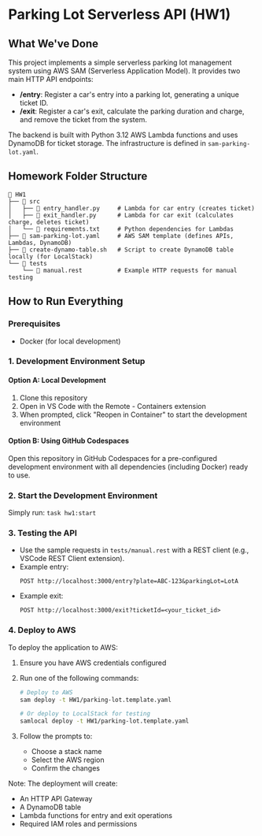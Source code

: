 # Parking Lot Serverless API (HW1)

## What We've Done

This project implements a simple serverless parking lot management system using AWS SAM (Serverless Application Model). It provides two main HTTP API endpoints:

- **/entry**: Register a car's entry into a parking lot, generating a unique ticket ID.
- **/exit**: Register a car's exit, calculate the parking duration and charge, and remove the ticket from the system.

The backend is built with Python 3.12 AWS Lambda functions and uses DynamoDB for ticket storage. The infrastructure is defined in `sam-parking-lot.yaml`.

## Homework Folder Structure

```
📁 HW1
├── 📁 src
│   ├── 📄 entry_handler.py     # Lambda for car entry (creates ticket)
│   ├── 📄 exit_handler.py      # Lambda for car exit (calculates charge, deletes ticket)
│   └── 📄 requirements.txt     # Python dependencies for Lambdas
├── 📄 sam-parking-lot.yaml     # AWS SAM template (defines APIs, Lambdas, DynamoDB)
├── 📄 create-dynamo-table.sh   # Script to create DynamoDB table locally (for LocalStack)
└── 📁 tests
    └── 📄 manual.rest          # Example HTTP requests for manual testing
```

## How to Run Everything

### Prerequisites
- Docker (for local development)

### 1. Development Environment Setup

#### Option A: Local Development
1. Clone this repository
2. Open in VS Code with the Remote - Containers extension
3. When prompted, click "Reopen in Container" to start the development environment

#### Option B: Using GitHub Codespaces
Open this repository in GitHub Codespaces for a pre-configured development environment with all dependencies (including Docker) ready to use.

### 2. Start the Development Environment
Simply run: `task hw1:start`

### 3. Testing the API
- Use the sample requests in `tests/manual.rest` with a REST client (e.g., VSCode REST Client extension).
- Example entry:
  ```http
  POST http://localhost:3000/entry?plate=ABC-123&parkingLot=LotA
  ```
- Example exit:
  ```http
  POST http://localhost:3000/exit?ticketId=<your_ticket_id>
  ```

### 4. Deploy to AWS
To deploy the application to AWS:

1. Ensure you have AWS credentials configured

2. Run one of the following commands:
   ```bash
   # Deploy to AWS
   sam deploy -t HW1/parking-lot.template.yaml

   # Or deploy to LocalStack for testing
   samlocal deploy -t HW1/parking-lot.template.yaml
   ```
3. Follow the prompts to:
   - Choose a stack name
   - Select the AWS region
   - Confirm the changes

Note: The deployment will create:
- An HTTP API Gateway
- A DynamoDB table
- Lambda functions for entry and exit operations
- Required IAM roles and permissions
